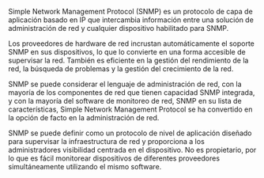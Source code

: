 Simple Network Management Protocol (SNMP) es un protocolo de capa de aplicación basado en IP que intercambia información entre una solución de administración de red y cualquier dispositivo habilitado para SNMP.

Los proveedores de hardware de red incrustan automáticamente el soporte SNMP en sus dispositivos, lo que lo convierte en una forma accesible de supervisar la red. También es eficiente en la gestión del rendimiento de la red, la búsqueda de problemas y la gestión del crecimiento de la red.

SNMP se puede considerar el lenguaje de administración de red, con la mayoría de los componentes de red que tienen capacidad SNMP integrada, y con la mayoría del software de monitoreo de red, SNMP en su lista de características, Simple Network Management Protocol se ha convertido en la opción de facto en la administración de red.

SNMP se puede definir como un protocolo de nivel de aplicación diseñado para supervisar la infraestructura de red y proporciona a los administradores visibilidad centrada en el dispositivo. No es propietario, por lo que es fácil monitorear dispositivos de diferentes proveedores simultáneamente utilizando el mismo software.